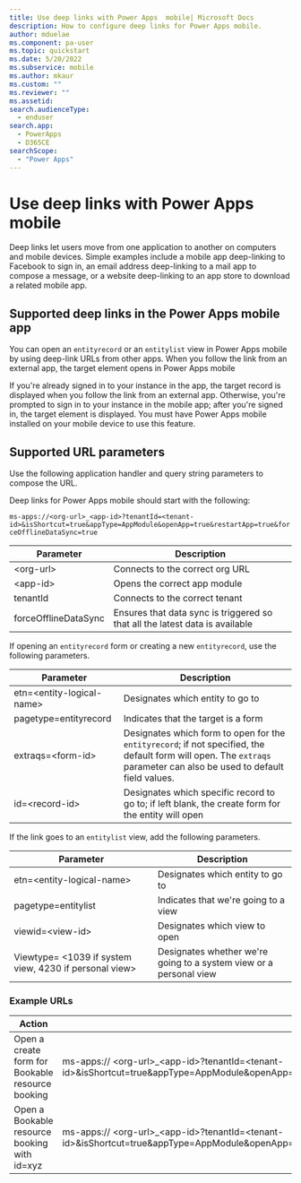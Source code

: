 ```yaml
---
title: Use deep links with Power Apps  mobile| Microsoft Docs
description: How to configure deep links for Power Apps mobile.
author: mduelae
ms.component: pa-user
ms.topic: quickstart
ms.date: 5/20/2022
ms.subservice: mobile
ms.author: mkaur
ms.custom: ""
ms.reviewer: ""
ms.assetid: 
search.audienceType: 
  - enduser
search.app: 
  - PowerApps
  - D365CE
searchScope:
  - "Power Apps"
---
```


# Use deep links with Power Apps mobile

Deep links let users move from one application to another on computers and mobile devices. Simple examples include a mobile app deep-linking to Facebook to sign in, an email address deep-linking to a mail app to compose a message, or a website deep-linking to an app store to download a related mobile app. 


## Supported deep links in the Power Apps mobile app

You can open an `entityrecord` or an `entitylist` view in Power Apps mobile by using deep-link URLs from other apps. When you follow the link from an external app, the target element opens in Power Apps mobile

If you're already signed in to your instance in the app, the target record is displayed when you follow the link from an external app. Otherwise, you're prompted to sign in to your instance in the mobile app; after you're signed in, the target element is displayed. You must have Power Apps mobile installed on your mobile device to use this feature.

## Supported URL parameters

Use the following application handler and query string parameters to compose the URL.

Deep links for Power Apps mobile should start with the following:

```ms-apps://<org-url>_<app-id>?tenantId=<tenant-id>&isShortcut=true&appType=AppModule&openApp=true&restartApp=true&forceOfflineDataSync=true```

| **Parameter**        | **Description**                                                              |
|----------------------|------------------------------------------------------------------------------|
| &lt;org-url&gt;      | Connects to the correct org URL                                              |
| &lt;app-id&gt;       | Opens the correct app module                                                 |
| tenantId             | Connects to the correct tenant                                               |
| forceOfflineDataSync | Ensures that data sync is triggered so that all the latest data is available |

If opening an `entityrecord` form or creating a new `entityrecord`, use the following parameters.

| **Parameter**                       | **Description**                                                                                            |
|---------------------------------|--------------------------------------------------------------------------------------------------------|
| etn=&lt;entity-logical-name&gt; | Designates which entity to go to                                                                 |
| pagetype=entityrecord           | Indicates that the target is a form    |
| extraqs=&lt;form-id&gt;         | Designates which form to open for the `entityrecord`; if not specified, the default form will open. The `extraqs` parameter can also be used to default field values.        |
| id=&lt;record-id&gt;            | Designates which specific record to go to; if left blank, the create form for the entity will open |

If the link goes to an `entitylist` view, add the following parameters.

| **Parameter**                                                | **Description**                                                     |
|--------------------------------------------------------------|---------------------------------------------------------------------|
| etn=&lt;entity-logical-name&gt;                              | Designates which entity to go to                              |
| pagetype=entitylist                                          | Indicates that we're going to a view                               |
| viewid=&lt;view-id&gt;                                       | Designates which view to open                                       |
| Viewtype= &lt;1039 if system view, 4230 if personal view&gt; | Designates whether we're going to a system view or a personal view |

### Example URLs

| **Action**                                       | **Example of a deep-link URL**                                                                                                                                                                                                  |
|--------------------------------------------------|----------------------------------------------------------------------------------------------------------------------------------------------------------------------------------------------------------------------------|
| Open a create form for Bookable resource booking | ms-apps:// &lt;org-url&gt;\_&lt;app-id&gt;?tenantId=&lt;tenant-id&gt;&isShortcut=true&appType=AppModule&openApp=true&restartApp=true&forceOfflineDataSync=true&etn=bookableresourcebooking&pagetype=entityrecord&id=    |
| Open a Bookable resource booking with id=xyz     | ms-apps:// &lt;org-url&gt;\_&lt;app-id&gt;?tenantId=&lt;tenant-id&gt;&isShortcut=true&appType=AppModule&openApp=true&restartApp=true&forceOfflineDataSync=true&etn=bookableresourcebooking&pagetype=entityrecord&id=xyz |
